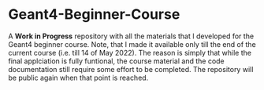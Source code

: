 # Geant4-Beginner-Course

A **Work in Progress** repository with all the materials that I developed for the Geant4 beginner course. 
Note, that I made it available only till the end of the current course (i.e. till 14 of May 2022). The reason is simply that while the 
final applciation is fully funtional, the course material and the code documentation still require some effort to be completed.
The repository will be public again when that point is reached.
